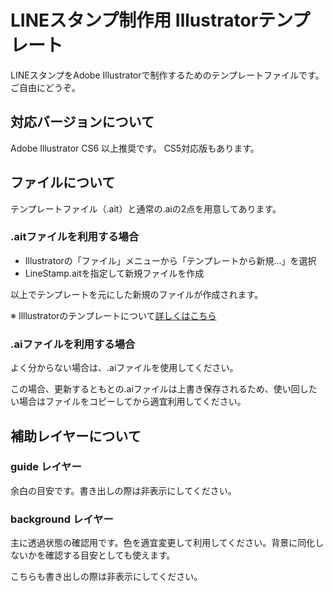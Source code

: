 LINEスタンプ制作用 Illustratorテンプレート
===========================

LINEスタンプをAdobe Illustratorで制作するためのテンプレートファイルです。
ご自由にどうぞ。

## 対応バージョンについて
Adobe Illustrator CS6 以上推奨です。
CS5対応版もあります。

## ファイルについて
テンプレートファイル（.ait）と通常の.aiの2点を用意してあります。

### .aitファイルを利用する場合
+ Illustratorの「ファイル」メニューから「テンプレートから新規…」を選択
+ LineStamp.aitを指定して新規ファイルを作成

以上でテンプレートを元にした新規のファイルが作成されます。

※ Illlustratorのテンプレートについて[詳しくはこちら](http://helpx.adobe.com/jp/illustrator/kb/4287.html#main_B______________________)


### .aiファイルを利用する場合
よく分からない場合は、.aiファイルを使用してください。

この場合、更新するともとの.aiファイルは上書き保存されるため、使い回したい場合はファイルをコピーしてから適宜利用してください。



## 補助レイヤーについて
### guide レイヤー
余白の目安です。書き出しの際は非表示にしてください。

### background レイヤー
主に透過状態の確認用です。色を適宜変更して利用してください。背景に同化しないかを確認する目安としても使えます。

こちらも書き出しの際は非表示にしてください。
